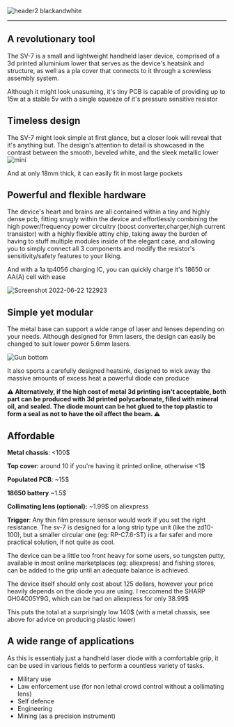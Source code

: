 ![header2 blackandwhite](https://user-images.githubusercontent.com/69592035/174971621-459735b6-8dd4-40cf-bbd7-e07db0abd27f.png)
****
## A revolutionary tool ##

The SV-7 is a small and lightweight handheld laser device, comprised of a 3d printed alluminium lower that serves as the device's heatsink and structure, as well as a pla cover that connects to it through a screwless assembly system.

Although it might look unasuming, it's tiny PCB is capable of providing up to 15w at a stable 5v with a single squeeze of it's pressure sensitive resistor


## Timeless design ##

The SV-7 might look simple at first glance, but a closer look will reveal that it's anything but. The design's attention to detail is showcased in the contrast between the smooth, beveled white, and the sleek metallic lower
![mini](https://user-images.githubusercontent.com/69592035/174982651-ec633f4f-7af5-44c7-afe8-8718cab3fd67.png)

And at only 18mm thick, it can easily fit in most large pockets

## Powerful and flexible hardware ##

The device's heart and brains are all contained within a tiny and highly dense pcb, fitting snugly within the device and effortlessly combining the high power/frequency power circuitry (boost converter,charger,high current transistor) with a highly flexible attiny chip, taking away the burden of having to stuff multiple modules inside of the elegant case, and allowing you to simply connect all 3 components and modify the resistor's sensitivity/safety features to your liking.

And with a 1a tp4056 charging IC, you can quickly charge it's 18650 or AA(A) cell with ease

![Screenshot 2022-06-22 122923](https://user-images.githubusercontent.com/69592035/174995431-02e4a346-c695-4ffb-b5b2-2d080753e165.png)

## Simple yet modular ##

The metal base can support a wide range of laser and lenses depending on your needs. Although designed for 9mm lasers, the design can easily be changed to suit lower power 5.6mm lasers.

![Gun bottom](https://user-images.githubusercontent.com/69592035/174989538-0ce29914-568a-411d-a517-2b51d1866d57.png)

It also sports a carefully designed heatsink, designed to wick away the massive amounts of excess heat a powerful diode can produce

**⚠️ Alternatively, if the high cost of metal 3d printing isn't acceptable, both part can be produced with 3d printed polycarbonate, filled with mineral oil, and sealed. The diode mount can be hot glued to the top plastic to form a seal as not to have the oil affect the beam. ⚠️**


## Affordable ##

**Metal chassis**: <100$

**Top cover**: around 10 if you're having it printed online, otherwise <1$

**Populated PCB**: ~15$

**18650 battery** ~1.5$

**Collimating lens (optional):** ~1.99$ on aliexpress

**Trigger**: Any thin film pressure sensor would work if you set the right resistance. The sv-7 is designed for a long strip type unit (like the zd10-100), but a smaller circular one (eg: RP-C7.6-ST) is a far safer and more practical solution, if not quite as cool.

The device can be a little too front heavy for some users, so tungsten putty, available in most online marketplaces (eg: aliexpress) and fishing stores, can be added to the grip until an adequate balance is achieved.

The device itself should only cost about 125 dollars, however your price heavily depends on the diode you are using. I reccomend the SHARP GH04C05Y9G, which can be had on aliexpress for only 38.99$

This puts the total at a surprisingly low 140$ (with a metal chassis, see above for advice on producing plastic lower)

## A wide range of applications ##

As this is essentialy just a handheld laser diode with a comfortable grip, it can be used in various fields to perform a countless variety of tasks.

- Military use 
- Law enforcement use (for non lethal crowd control without a collimating lens)
- Self defence
- Engineering
- Mining (as a precision instrument)
